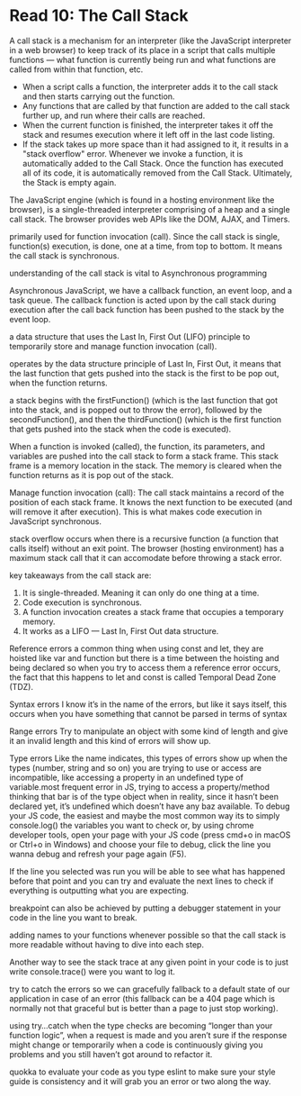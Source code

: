 # Read 10: The Call Stack
A call stack is a mechanism for an interpreter (like the JavaScript interpreter in a web browser) to keep track of its place in a script that calls multiple functions — what function is currently being run and what functions are called from within that function, etc.
* When a script calls a function, the interpreter adds it to the call stack and then starts carrying out the function.
* Any functions that are called by that function are added to the call stack further up, and run where their calls are reached.
* When the current function is finished, the interpreter takes it off the stack and resumes execution where it left off in the last code listing.
* If the stack takes up more space than it had assigned to it, it results in a "stack overflow" error.
Whenever we invoke a function, it is automatically added to the Call Stack. Once the function has executed all of its code, it is automatically removed from the Call Stack. Ultimately, the Stack is empty again.

The JavaScript engine (which is found in a hosting environment like the browser), is a single-threaded interpreter comprising of a heap and a single call stack. The browser provides web APIs like the DOM, AJAX, and Timers.

primarily used for function invocation (call). Since the call stack is single, function(s) execution, is done, one at a time, from top to bottom. It means the call stack is synchronous.

understanding of the call stack is vital to Asynchronous programming

Asynchronous JavaScript, we have a callback function, an event loop, and a task queue. The callback function is acted upon by the call stack during execution after the call back function has been pushed to the stack by the event loop.

a data structure that uses the Last In, First Out (LIFO) principle to temporarily store and manage function invocation (call).

operates by the data structure principle of Last In, First Out, it means that the last function that gets pushed into the stack is the first to be pop out, when the function returns.

a stack begins with the firstFunction() (which is the last function that got into the stack, and is popped out to throw the error), followed by the secondFunction(), and then the thirdFunction() (which is the first function that gets pushed into the stack when the code is executed).

When a function is invoked (called), the function, its parameters, and variables are pushed into the call stack to form a stack frame. This stack frame is a memory location in the stack. The memory is cleared when the function returns as it is pop out of the stack.

Manage function invocation (call): The call stack maintains a record of the position of each stack frame. It knows the next function to be executed (and will remove it after execution). This is what makes code execution in JavaScript synchronous.

stack overflow occurs when there is a recursive function (a function that calls itself) without an exit point. The browser (hosting environment) has a maximum stack call that it can accomodate before throwing a stack error.

key takeaways from the call stack are:
1. It is single-threaded. Meaning it can only do one thing at a time.
2. Code execution is synchronous.
3. A function invocation creates a stack frame that occupies a temporary memory.
4. It works as a LIFO — Last In, First Out data structure.

Reference errors
a common thing when using const and let, they are hoisted like var and function but there is a time between the hoisting and being declared so when you try to access them a reference error occurs, the fact that this happens to let and const is called Temporal Dead Zone (TDZ).

Syntax errors
I know it’s in the name of the errors, but like it says itself, this occurs when you have something that cannot be parsed in terms of syntax

Range errors
Try to manipulate an object with some kind of length and give it an invalid length and this kind of errors will show up.

Type errors
Like the name indicates, this types of errors show up when the types (number, string and so on) you are trying to use or access are incompatible, like accessing a property in an undefined type of variable.most frequent error in JS, trying to access a property/method thinking that bar is of the type object when in reality, since it hasn’t been declared yet, it’s undefined which doesn’t have any baz available.
To debug your JS code, the easiest and maybe the most common way its to simply console.log() the variables you want to check or, by using chrome developer tools, open your page with your JS code (press cmd+o in macOS or Ctrl+o in Windows) and choose your file to debug, click the line you wanna debug and refresh your page again (F5).

If the line you selected was run you will be able to see what has happened before that point and you can try and evaluate the next lines to check if everything is outputting what you are expecting.

breakpoint can also be achieved by putting a debugger statement in your code in the line you want to break.

adding names to your functions whenever possible so that the call stack is more readable without having to dive into each step.

Another way to see the stack trace at any given point in your code is to just write console.trace() were you want to log it.

 try to catch the errors so we can gracefully fallback to a default state of our application in case of an error (this fallback can be a 404 page which is normally not that graceful but is better than a page to just stop working).

using try…catch when the type checks are becoming “longer than your function logic”, when a request is made and you aren’t sure if the response might change or temporarily when a code is continuously giving you problems and you still haven’t got around to refactor it.

quokka to evaluate your code as you type
eslint to make sure your style guide is consistency and it will grab you an error or two along the way.